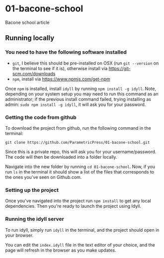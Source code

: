 # 01-bacone-school
Bacone school article


## Running locally

### You need to have the following software installed

- `git`, I believe this should be pre-installed on OSX (run `git --version` on the terminal to see if it is), otherwise install via https://git-scm.com/downloads
- `npm`, install via https://www.npmjs.com/get-npm

Once `npm` is installed, install `idyll` by running `npm install -g idyll`. Note, depending on your system setup you may need to run this command as an administrator; if the previous install command failed, trying installing as admin: `sudo npm install -g idyll`, it will ask you for your password.

### Getting the code from github


To download the project from github, run the following command in the terminal:

```
git clone https://github.com/ParametricPress/01-bacone-school.git
```

Since this is a private repo, this will ask you for your username/password. The code will then be downloaded into a folder locally. 

Navigate into the new folder by running `cd 01-bacone-school`. Now, if you run `ls` in the terminal it should show a list of the files that corresponds to the ones you've seen on Github.com. 

### Setting up the project

Once you've navigated into the project run `npm install` to get any local dependencies. Then you're ready to launch the project using Idyll. 

### Running the idyll server

To run idyll, simply run `idyll` in the terminal, and the project should open in your browser.

You can edit the `index.idyll` file in the text editor of your choice, and the page will refresh in the browser as you make updates.

